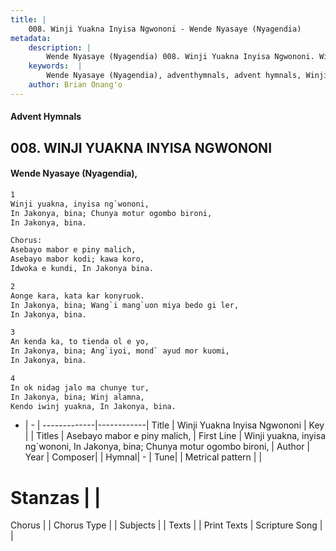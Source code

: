 ```yaml
---
title: |
    008. Winji Yuakna Inyisa Ngwononi - Wende Nyasaye (Nyagendia)
metadata:
    description: |
        Wende Nyasaye (Nyagendia) 008. Winji Yuakna Inyisa Ngwononi. Winji yuakna, inyisa ng`wononi,  In Jakonya, bina; Chunya motur ogombo bironi,  In Jakonya, bina.  Chorus: Asebayo mabor e piny malich,  Asebayo mabor kodi; kawa koro,  Idwoka e kundi, In Jakonya bina.  
    keywords:  |
        Wende Nyasaye (Nyagendia), adventhymnals, advent hymnals, Winji Yuakna Inyisa Ngwononi, Winji yuakna, inyisa ng`wononi,  In Jakonya, bina; Chunya motur ogombo bironi, . Asebayo mabor e piny malich, 
    author: Brian Onang'o
---
```


#### Advent Hymnals
## 008. WINJI YUAKNA INYISA NGWONONI
####  Wende Nyasaye (Nyagendia),

```txt
1
Winji yuakna, inyisa ng`wononi, 
In Jakonya, bina; Chunya motur ogombo bironi, 
In Jakonya, bina.

Chorus:
Asebayo mabor e piny malich, 
Asebayo mabor kodi; kawa koro, 
Idwoka e kundi, In Jakonya bina.

2
Aonge kara, kata kar konyruok. 
In Jakonya, bina; Wang`i mang`uon miya bedo gi ler,
In Jakonya, bina.

3
An kenda ka, to tienda ol e yo, 
In Jakonya, bina; Ang`iyoi, mond` ayud mor kuomi, 
In Jakonya, bina.

4
In ok nidag jalo ma chunye tur, 
In Jakonya, bina; Winj alamna, 
Kendo iwinj yuakna, In Jakonya, bina.


```

- |   -  |
-------------|------------|
Title | Winji Yuakna Inyisa Ngwononi |
Key |  |
Titles | Asebayo mabor e piny malich,  |
First Line | Winji yuakna, inyisa ng`wononi,  In Jakonya, bina; Chunya motur ogombo bironi,  |
Author | 
Year | 
Composer| |
Hymnal|  - |
Tune|  |
Metrical pattern | |
# Stanzas |  |
Chorus |  |
Chorus Type |  |
Subjects | |
Texts |  |
Print Texts | 
Scripture Song |  |
    
